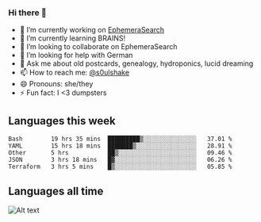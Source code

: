 ### Hi there 👋

<!--
**soulshake/soulshake** is a ✨ _special_ ✨ repository because its `README.md` (this file) appears on your GitHub profile.

Here are some ideas to get you started:

- 🔭 I’m currently working on ...
- 🌱 I’m currently learning ...
- 👯 I’m looking to collaborate on ...
- 🤔 I’m looking for help with ...
- 💬 Ask me about ...
- 📫 How to reach me: ...
- 😄 Pronouns: ...
- ⚡ Fun fact: ...
-->


- 🔭 I’m currently working on [EphemeraSearch](https://www.ephemerasearch.com/)
- 🌱 I’m currently learning BRAINS!
- 👯 I’m looking to collaborate on EphemeraSearch
- 🤔 I’m looking for help with German
- 💬 Ask me about old postcards, genealogy, hydroponics, lucid dreaming
- 📫 How to reach me: [@s0ulshake](https://twitter.com/soulshake)
- 😄 Pronouns: she/they
- ⚡ Fun fact: I <3 dumpsters

## Languages this week

<!--START_SECTION:waka-->
```text
Bash        19 hrs 35 mins  █████████▒░░░░░░░░░░░░░░░   37.01 % 
YAML        15 hrs 18 mins  ███████▒░░░░░░░░░░░░░░░░░   28.91 % 
Other       5 hrs           ██▒░░░░░░░░░░░░░░░░░░░░░░   09.46 % 
JSON        3 hrs 18 mins   █▓░░░░░░░░░░░░░░░░░░░░░░░   06.26 % 
Terraform   3 hrs 5 mins    █▒░░░░░░░░░░░░░░░░░░░░░░░   05.85 % 
```
<!--END_SECTION:waka-->

## Languages all time
![Alt text](https://wakatime.com/share/@aj/6aa10b67-a5e9-4fb1-acaf-8692f4385172.svg)
